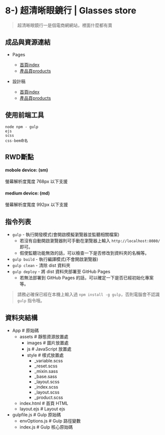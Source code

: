 # 8-) 超清晰眼鏡行 | Glasses store
> 超清晰眼鏡行一是個電商網網站，裡面什麼都有賣

## 成品與資源連結
- Pages
  - [首頁index](https://penuts27.github.io/glassweb/)
  - [產品頁products](https://penuts27.github.io/glassweb/product.html)
  
- 設計稿
  - [首頁index](2224af-8682/screen/9030f53b-bb49-44c3-8d71-9901ad0d5206/specs/)
  - [產品頁products](https://xd.adobe.com/view/d3d1119a-affd-4f48-8188-f070932224af-8682/screen/d1c41c34-bb77-47f2-94c4-2ebb63bb20e3/specs/)

## 使用前端工具
`node npm - gulp`  
`ejs`  
`scss`  
`css-bem命名`

## RWD斷點
#### mobole device: (sm)
螢幕解析度寬度 768px 以下支援
#### medium device: (md)
螢幕解析度寬度 992px 以下支援


## 指令列表

- `gulp` - 執行開發模式(會開啟模擬瀏覽器並監聽相關檔案)
  - 若沒有自動開啟瀏覽器則可手動在瀏覽器上輸入 `http://localhost:8080/` 即可。
  - 假使監聽功能無效的話，可以檢查一下是否修改到資料夾的名稱等。
- `gulp build` - 執行編譯模式(不會開啟瀏覽器)
- `gulp clean` - 清除 dist 資料夾
- `gulp deploy` - 將 dist 資料夾部署至 GitHub Pages
  - 若無法部署到 GitHub Pages 的話，可以確定一下是否已經初始化專案等。

> 請務必確保已經在本機上輸入過 `npm install -g gulp`，否則電腦會不認識 `gulp` 指令哦。

## 資料夾結構

- App # 原始碼
  - assets # 靜態資源放置處
    - images # 圖片放置處
    - js # JavaScript 放置處
    - style # 樣式放置處
      - _variable.scss
      - _reset.scss
      - _mixin.sass
      - _base.sass
      - _layout.scss
      - _index.scss
      - _layout.scss  
      - _product.scss  
  - index.html # 首頁 HTML
  - layout.ejs # Layout ejs
- gulpfile.js # Gulp 原始碼
  - envOptions.js # Gulp 路徑變數
  - index.js # Gulp 核心原始碼
